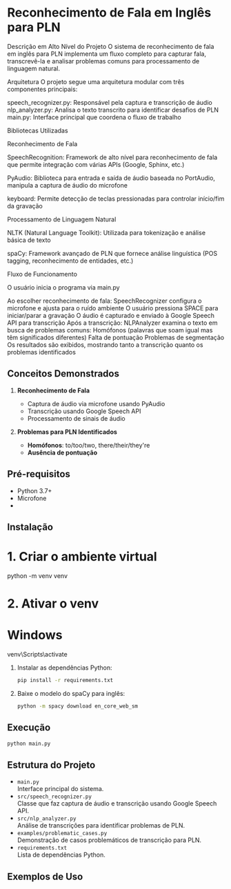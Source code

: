 # Reconhecimento de Fala em Inglês para PLN

Descrição em Alto Nível do Projeto
O sistema de reconhecimento de fala em inglês para PLN implementa um fluxo completo para capturar fala, transcrevê-la e analisar problemas comuns para processamento de linguagem natural.

Arquitetura
O projeto segue uma arquitetura modular com três componentes principais:

speech_recognizer.py: Responsável pela captura e transcrição de áudio
nlp_analyzer.py: Analisa o texto transcrito para identificar desafios de PLN
main.py: Interface principal que coordena o fluxo de trabalho

Bibliotecas Utilizadas

Reconhecimento de Fala

SpeechRecognition: Framework de alto nível para reconhecimento de fala que permite integração com várias APIs (Google, Sphinx, etc.)

PyAudio: Biblioteca para entrada e saída de áudio baseada no PortAudio, manipula a captura de áudio do microfone

keyboard: Permite detecção de teclas pressionadas para controlar início/fim da gravação

Processamento de Linguagem Natural

NLTK (Natural Language Toolkit): Utilizada para tokenização e análise básica de texto

spaCy: Framework avançado de PLN que fornece análise linguística (POS tagging, reconhecimento de entidades, etc.)

Fluxo de Funcionamento

O usuário inicia o programa via main.py

Ao escolher reconhecimento de fala:
SpeechRecognizer configura o microfone e ajusta para o ruído ambiente
O usuário pressiona SPACE para iniciar/parar a gravação
O áudio é capturado e enviado à Google Speech API para transcrição
Após a transcrição:
NLPAnalyzer examina o texto em busca de problemas comuns:
Homófonos (palavras que soam igual mas têm significados diferentes)
Falta de pontuação
Problemas de segmentação
Os resultados são exibidos, mostrando tanto a transcrição quanto os problemas identificados

## Conceitos Demonstrados

1. **Reconhecimento de Fala**  
   - Captura de áudio via microfone usando PyAudio  
   - Transcrição usando Google Speech API
   - Processamento de sinais de áudio  

2. **Problemas para PLN Identificados**  
   - **Homófonos**: to/too/two, there/their/they're  
   - **Ausência de pontuação**  


## Pré-requisitos

- Python 3.7+  
- Microfone
- 
## Instalação

# 1. Criar o ambiente virtual
python -m venv venv

# 2. Ativar o venv
# Windows
venv\Scripts\activate

1. Instalar as dependências Python:  
   ```bash
   pip install -r requirements.txt
   ```

2. Baixe o modelo do spaCy para inglês:  
   ```bash
   python -m spacy download en_core_web_sm
   ```

## Execução

```bash
python main.py
```

## Estrutura do Projeto

- `main.py`  
  Interface principal do sistema.  
- `src/speech_recognizer.py`  
  Classe que faz captura de áudio e transcrição usando Google Speech API.  
- `src/nlp_analyzer.py`  
  Análise de transcrições para identificar problemas de PLN.  
- `examples/problematic_cases.py`  
  Demonstração de casos problemáticos de transcrição para PLN.  
- `requirements.txt`  
  Lista de dependências Python.  

## Exemplos de Uso
